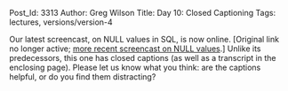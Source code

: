 Post_Id: 3313
Author: Greg Wilson
Title: Day 10: Closed Captioning
Tags: lectures, versions/version-4

<p>Our latest screencast, on NULL values in SQL, is now online. [Original link no longer active; <a href="/4_0/databases/null.html">more recent screencast on NULL values</a>.] Unlike its predecessors, this one has closed captions (as well as a transcript in the enclosing page). Please let us know what you think: are the captions helpful, or do you find them distracting?</p>
